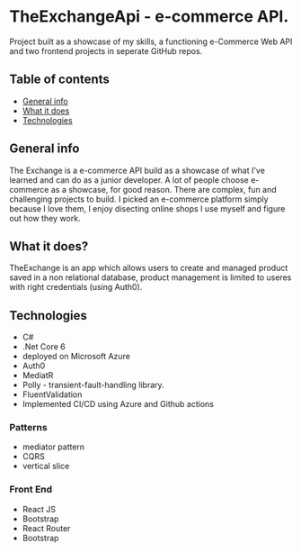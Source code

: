 # TheExchangeApi - e-commerce API.
Project built as a showcase of my skills, a functioning e-Commerce Web API and two frontend projects in seperate GitHub repos.

## Table of contents
* [General info](#general-info)
* [What it does](#what-it-does)
* [Technologies](#technologies)

## General info
The Exchange is a e-commerce API build as a showcase of what I've learned and can do as a junior developer.
A lot of people choose e-commerce as a showcase, for good reason. There are complex, fun and challenging projects to build.
I picked an e-commerce platform simply because I love them, I enjoy disecting online shops I use myself and figure out how they work.

## What it does?
TheExchange is an app which allows users to create and managed product saved in a non relational database,
product management is limited to useres with right credentials (using Auth0).

## Technologies
 * C#
 * .Net Core 6
 * deployed on Microsoft Azure
 * Auth0
 * MediatR
 * Polly - transient-fault-handling library.
 * FluentValidation
 * Implemented CI/CD using Azure and Github actions
 ### Patterns
 * mediator pattern
 * CQRS
 * vertical slice
 ### Front End
 * React JS
 * Bootstrap
 * React Router
 * Bootstrap
